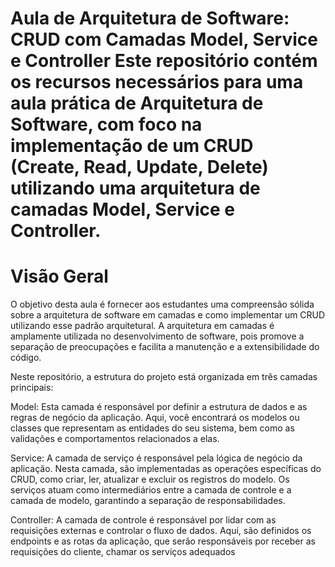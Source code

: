 <h1>
Aula de Arquitetura de Software: CRUD com Camadas Model, Service e Controller
Este repositório contém os recursos necessários para uma aula prática de Arquitetura de Software, com foco na implementação de um CRUD (Create, Read, Update, Delete) utilizando uma arquitetura de camadas Model, Service e Controller.
</h1>

<h1>Visão Geral</h1>

<p>O objetivo desta aula é fornecer aos estudantes uma compreensão sólida sobre a arquitetura de software em camadas e como implementar um CRUD utilizando esse padrão arquitetural. A arquitetura em camadas é amplamente utilizada no desenvolvimento de software, pois promove a separação de preocupações e facilita a manutenção e a extensibilidade do código.

Neste repositório, a estrutura do projeto está organizada em três camadas principais:

Model: Esta camada é responsável por definir a estrutura de dados e as regras de negócio da aplicação. Aqui, você encontrará os modelos ou classes que representam as entidades do seu sistema, bem como as validações e comportamentos relacionados a elas.

Service: A camada de serviço é responsável pela lógica de negócio da aplicação. Nesta camada, são implementadas as operações específicas do CRUD, como criar, ler, atualizar e excluir os registros do modelo. Os serviços atuam como intermediários entre a camada de controle e a camada de modelo, garantindo a separação de responsabilidades.

Controller: A camada de controle é responsável por lidar com as requisições externas e controlar o fluxo de dados. Aqui, são definidos os endpoints e as rotas da aplicação, que serão responsáveis por receber as requisições do cliente, chamar os serviços adequados</p>
